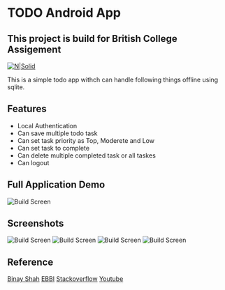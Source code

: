 # TODO Android App
## This project is build for British College Assigement

[![N|Solid](https://www.pngkit.com/png/detail/357-3577653_ios-reminders.png)](https://developer.android.com/studio)

This is a simple todo app withch can handle following things offline using sqlite.
## Features
- Local Authentication
- Can save multiple todo task
- Can set task priority as Top, Moderete and Low
- Can set task to complete
- Can delete multiple completed task or all taskes
- Can logout

## Full Application Demo
![Build Screen](./screenshots/gif.gif)

## Screenshots
![Build Screen](./screenshots/1.png)
![Build Screen](./screenshots/2.png)
![Build Screen](./screenshots/3.png)
![Build Screen](./screenshots/4.png)

## Reference
[Binay Shah](https://github.com/binay-shah/android-todo/)
[EBBI](https://github.com/ebbi/TodoMVVM)
[Stackoverflow](https://stackoverflow.com/)
[Youtube](https://youtube.com/)